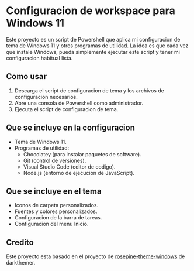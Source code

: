 # Configuracion de workspace para Windows 11

Este proyecto es un script de Powershell que aplica mi configuracion de tema de Windows 11 y otros programas de utilidad. La idea es que cada vez que instale Windows, pueda simplemente ejecutar este script y tener mi configuracion habitual lista.

## Como usar

1. Descarga el script de configuracion de tema y los archivos de configuracion necesarios.
2. Abre una consola de Powershell como administrador.
3. Ejecuta el script de configuracion de tema.

## Que se incluye en la configuracion

* Tema de Windows 11.
* Programas de utilidad:
	+ Chocolatey (para instalar paquetes de software).
	+ Git (control de versiones).
	+ Visual Studio Code (editor de codigo).
	+ Node.js (entorno de ejecucion de JavaScript).

## Que se incluye en el tema

* Iconos de carpeta personalizados.
* Fuentes y colores personalizados.
* Configuracion de la barra de tareas.
* Configuracion del menu Inicio.

## Credito

Este proyecto esta basado en el proyecto de [rosepine-theme-windows](https://github.com/darkthemer/rosepine-theme-windows) de darkthemer.

